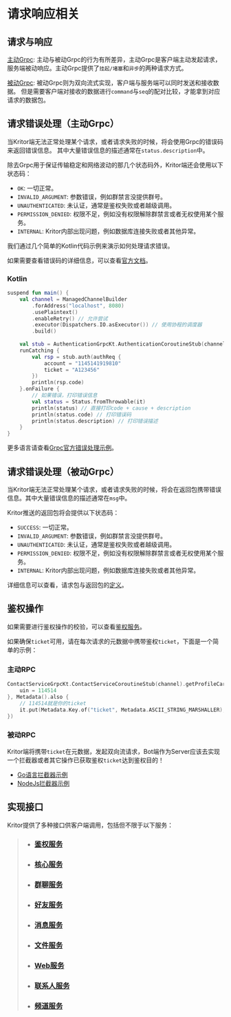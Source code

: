 # 请求响应相关

## 请求与响应

[主动Grpc](/docs/request/req_active.md): 主动与被动Grpc的行为有所差异，主动Grpc是客户端主动发起请求，服务端被动响应。主动Grpc提供了`挂起/堵塞`和`异步`的两种请求方式。

[被动Grpc](/docs/request/req_passive.md): 被动Grpc则为双向流式实现，客户端与服务端可以同时发送和接收数据。
但是需要客户端对接收的数据进行`command`与`seq`的配对比较，才能拿到对应请求的数据包。

## 请求错误处理（主动Grpc）

当Kritor端无法正常处理某个请求，或者请求失败的时候，将会使用Grpc的错误码来返回错误信息。 其中大量错误信息的描述通常在``status.description``中。

除去Grpc用于保证传输稳定和网络波动的那几个状态码外，Kritor端还会使用以下状态码：

- `OK`: 一切正常。
- `INVALID_ARGUMENT`: 参数错误，例如群禁言没提供群号。
- `UNAUTHENTICATED`: 未认证，通常是鉴权失败或者越级调用。
- `PERMISSION_DENIED`: 权限不足，例如没有权限解除群禁言或者无权使用某个服务。
- `INTERNAL`: Kritor内部出现问题，例如数据库连接失败或者其他异常。

我们通过几个简单的Kotlin代码示例来演示如何处理请求错误。

如果需要查看错误码的详细信息，可以查看[官方文档](https://github.com/grpc/grpc/blob/master/doc/statuscodes.md)。

### Kotlin

```kotlin
suspend fun main() {
    val channel = ManagedChannelBuilder
        .forAddress("localhost", 8080)
        .usePlaintext()
        .enableRetry() // 允许尝试
        .executor(Dispatchers.IO.asExecutor()) // 使用协程的调度器
        .build()
    
    val stub = AuthenticationGrpcKt.AuthenticationCoroutineStub(channel)
    runCatching {
        val rsp = stub.auth(authReq {
            account = "1145141919810"
            ticket = "A123456"
        })
        println(rsp.code)
    }.onFailure {
        // 如果错误，打印错误信息
        val status = Status.fromThrowable(it)
        println(status) // 直接打印code + cause + description
        println(status.code) // 打印错误码
        println(status.description) // 打印错误描述
    }
}
```

更多语言请查看[Grpc官方错误处理示例](https://grpc.io/docs/guides/error/)。

## 请求错误处理（被动Grpc）

当Kritor端无法正常处理某个请求，或者请求失败的时候，将会在返回包携带错误信息。其中大量错误信息的描述通常在`msg`中。

Kritor推送的返回包将会提供以下状态码：

- `SUCCESS`: 一切正常。
- `INVALID_ARGUMENT`: 参数错误，例如群禁言没提供群号。
- `UNAUTHENTICATED`: 未认证，通常是鉴权失败或者越级调用。
- `PERMISSION_DENIED`: 权限不足，例如没有权限解除群禁言或者无权使用某个服务。
- `INTERNAL`: Kritor内部出现问题，例如数据库连接失败或者其他异常。

详细信息可以查看，请求包与返回包的[定义](/protos/src/main/proto/kritor/comm_request.proto)。

## 鉴权操作

如果需要进行鉴权操作的校验，可以查看[鉴权服务](/docs/request/authentication.md)。

如果确保`ticket`可用，请在每次请求的元数据中携带鉴权`ticket`，下面是一个简单的示例：

### 主动RPC

```kotlin
ContactServiceGrpcKt.ContactServiceCoroutineStub(channel).getProfileCard(profileCardRequest {
    uin = 114514 
}, Metadata().also { 
    // 114514就是你的ticket
    it.put(Metadata.Key.of("ticket", Metadata.ASCII_STRING_MARSHALLER), "114514")
})
```

### 被动RPC

Kritor端将携带`ticket`在元数据，发起双向流请求，Bot端作为Server应该去实现一个拦截器或者其它操作已获取鉴权`ticket`达到鉴权目的！

- [Go语言拦截器示例](https://golang2.eddycjy.com/posts/ch3/08-grpc-interceptor/)
- [NodeJs拦截器示例](https://juejin.cn/post/6844904016221044750)

## 实现接口

Kritor提供了多种接口供客户端调用，包括但不限于以下服务：

> - ### [鉴权服务](/docs/request/authentication.md)
>
> - ### [核心服务](/docs/request/core.md)
>
> - ### [群聊服务](/docs/request/group.md)
> 
> - ### [好友服务](/docs/request/friend.md)
> 
> - ### [消息服务](/docs/request/message.md)
> 
> - ### [文件服务](/docs/request/group_file.md)
>
> - ### [Web服务](/docs/request/web.md)
>
> - ### [联系人服务](/docs/request/contact.md)
>
> - ### [频道服务](/docs/request/guild.md)